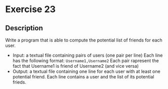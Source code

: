 # Exercise 23

## Description

Write a program that is able to compute the potential list of friends 
for each user.

 - Input: a textual file containing pairs of users (one pair per line)
   Each line has the following format: `Username1,Username2`
   Each pair rapresent the fact that Username1 is friend of 
   Username2 (and vice versa)
 - Output: a textual file containing one line for each user with at least one
   potential friend. Each line contains a user and the list of its potential 
   frieds.

